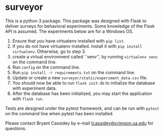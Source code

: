 # surveyor

This is a python 3 package. This package was designed with Flask to deliver
surveys for behavioral experiments. Some knowledge of the Flask API is 
assumed. The experiments below are for a Windows OS.

1. Ensure that you have virtualenv installed with `pip list`.
2. If you do not have virtualenv installed. Install it with 
`pip install virtualenv`. Otherwise, go to step 3.
3. create a virtual environment called ``venv'', by 
running `virtualenv venv` on the command line. 
4. Run `config` on the command line. 
5. Run `pip install -r requirements.txt` on the command line.
6. Update or create a new `surveyor/static/experiment_data.csv` file.
7. You should now be able to run `flask init-db` to initialize the database
with experiment data. 
8. After the database has been initialized, you may start the application with
`flask run`.

Tests are designed under the pytest framework, and can be run with `pytest` on 
the command line when pytest has been installed. 

Please contact Bryant Cassidey by e-mail tcassidey@crimson.ua.edu for questions.
